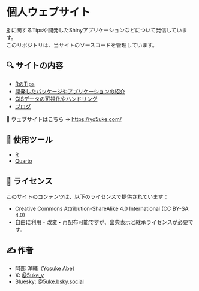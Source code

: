 # 個人ウェブサイト

[R](https://www.r-project.org/) に関するTipsや開発したShinyアプリケーションなどについて発信しています。  
このリポジトリは、当サイトのソースコードを管理しています。

## 🔍 サイトの内容

- [RのTips](https://yo5uke.com/tips/)
- [開発したパッケージやアプリケーションの紹介](https://yo5uke.com/software/)
- [GISデータの可視化やハンドリング](https://yo5uke.com/gis_in_r/)
- [ブログ](https://yo5uke.com/blog/)

📍 ウェブサイトはこちら → https://yo5uke.com/

## 🚀 使用ツール

- [R](https://www.r-project.org/)
- [Quarto](https://quarto.org/)

## 📄 ライセンス

このサイトのコンテンツは、以下のライセンスで提供されています：
  - Creative Commons Attribution-ShareAlike 4.0 International (CC BY-SA 4.0)
  - 自由に利用・改変・再配布可能ですが、出典表示と継承ライセンスが必要です。

## ✍️ 作者

- 阿部 洋輔（Yosuke Abe）
- X: [@5uke_y](https://x.com/5uke_y)
- Bluesky: [@5uke.bsky.social](https://bsky.app/profile/5uke.bsky.social)